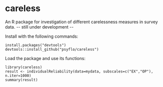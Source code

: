 # careless
An R package for investigation of different carelessness measures in survey data.
-- still under development -- 

Install with the following commands: 
```{r}
install.packages("devtools")
devtools::install_github("psyflo/careless")
```
Load the package and use its functions:
```{r}
library(careless)
result <- individualReliability(data=mydata, subscales=c("EX","OP"), n.iter=1000)
summary(result)
```
